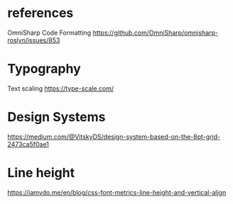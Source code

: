 # references

OmniSharp Code Formatting
https://github.com/OmniSharp/omnisharp-roslyn/issues/853




# Typography

Text scaling
https://type-scale.com/


# Design Systems

https://medium.com/@VitskyDS/design-system-based-on-the-8pt-grid-2473ca5f0ae1



# Line height

https://iamvdo.me/en/blog/css-font-metrics-line-height-and-vertical-align
